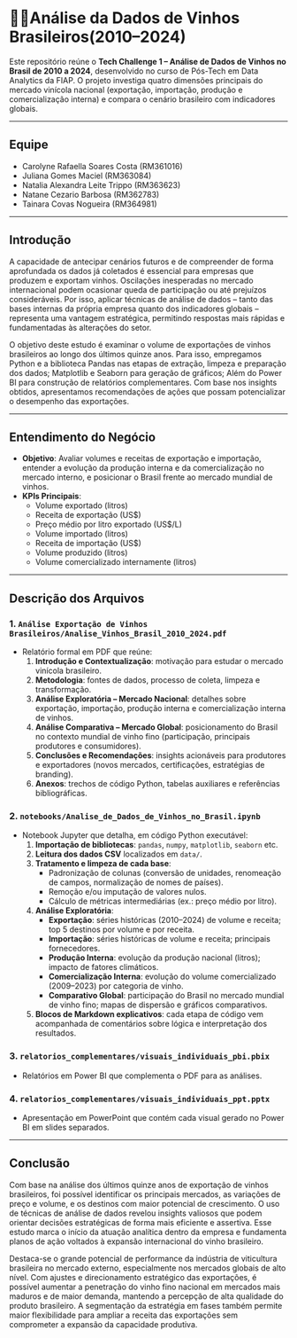# 🍇🍷Análise da Dados de Vinhos Brasileiros(2010–2024)

Este repositório reúne o **Tech Challenge 1 – Análise de Dados de Vinhos no Brasil de 2010 a 2024**, desenvolvido no curso de Pós-Tech em Data Analytics da FIAP. O projeto investiga quatro dimensões principais do mercado vinícola nacional (exportação, importação, produção e comercialização interna) e compara o cenário brasileiro com indicadores globais.

---

## Equipe

- Carolyne Rafaella Soares Costa (RM361016)  
- Juliana Gomes Maciel (RM363084)  
- Natalia Alexandra Leite Trippo (RM363623)  
- Natane Cezario Barbosa (RM362783)  
- Tainara Covas Nogueira (RM364981)  

---

## Introdução

A capacidade de antecipar cenários futuros e de compreender de forma aprofundada os dados já coletados é essencial para empresas que produzem e exportam vinhos. Oscilações inesperadas no mercado internacional podem ocasionar queda de participação ou até prejuízos consideráveis. Por isso, aplicar técnicas de análise de dados – tanto das bases internas da própria empresa quanto dos indicadores globais – representa uma vantagem estratégica, permitindo respostas mais rápidas e fundamentadas às alterações do setor.

O objetivo deste estudo é examinar o volume de exportações de vinhos brasileiros ao longo dos últimos quinze anos. Para isso, empregamos Python e a biblioteca Pandas nas etapas de extração, limpeza e preparação dos dados; Matplotlib e Seaborn para geração de gráficos; Além do Power BI para construção de relatórios complementares. Com base nos insights obtidos, apresentamos recomendações de ações que possam potencializar o desempenho das exportações.

---

## Entendimento do Negócio

- **Objetivo**: Avaliar volumes e receitas de exportação e importação, entender a evolução da produção interna e da comercialização no mercado interno, e posicionar o Brasil frente ao mercado mundial de vinhos.  
- **KPIs Principais**:  
  - Volume exportado (litros)  
  - Receita de exportação (US$)  
  - Preço médio por litro exportado (US$/L)  
  - Volume importado (litros)  
  - Receita de importação (US$)  
  - Volume produzido (litros)  
  - Volume comercializado internamente (litros)  

---
## Descrição dos Arquivos

### 1. `Análise Exportação de Vinhos Brasileiros/Analise_Vinhos_Brasil_2010_2024.pdf`
- Relatório formal em PDF que reúne:
  1. **Introdução e Contextualização**: motivação para estudar o mercado vinícola brasileiro.
  2. **Metodologia**: fontes de dados, processo de coleta, limpeza e transformação.
  3. **Análise Exploratória – Mercado Nacional**: detalhes sobre exportação, importação, produção interna e comercialização interna de vinhos.
  4. **Análise Comparativa – Mercado Global**: posicionamento do Brasil no contexto mundial de vinho fino (participação, principais produtores e consumidores).
  5. **Conclusões e Recomendações**: insights acionáveis para produtores e exportadores (novos mercados, certificações, estratégias de branding).
  6. **Anexos**: trechos de código Python, tabelas auxiliares e referências bibliográficas.

### 2. `notebooks/Analise_de_Dados_de_Vinhos_no_Brasil.ipynb`
- Notebook Jupyter que detalha, em código Python executável:
  1. **Importação de bibliotecas**: `pandas`, `numpy`, `matplotlib`, `seaborn` etc.
  2. **Leitura dos dados CSV** localizados em `data/`.
  3. **Tratamento e limpeza de cada base**:
     - Padronização de colunas (conversão de unidades, renomeação de campos, normalização de nomes de países).
     - Remoção e/ou imputação de valores nulos.
     - Cálculo de métricas intermediárias (ex.: preço médio por litro).
  4. **Análise Exploratória**:
     - **Exportação**: séries históricas (2010–2024) de volume e receita; top 5 destinos por volume e por receita.
     - **Importação**: séries históricas de volume e receita; principais fornecedores.
     - **Produção Interna**: evolução da produção nacional (litros); impacto de fatores climáticos.
     - **Comercialização Interna**: evolução do volume comercializado (2009–2023) por categoria de vinho.
     - **Comparativo Global**: participação do Brasil no mercado mundial de vinho fino; mapas de dispersão e gráficos comparativos.
  5. **Blocos de Markdown explicativos**: cada etapa de código vem acompanhada de comentários sobre lógica e interpretação dos resultados.

### 3. `relatorios_complementares/visuais_individuais_pbi.pbix`
- Relatórios em Power BI que complementa o PDF para as análises.

### 4. `relatorios_complementares/visuais_individuais_ppt.pptx`
- Apresentação em PowerPoint que contém cada visual gerado no Power BI em slides separados.

---
## Conclusão

Com base na análise dos últimos quinze anos de exportação de vinhos brasileiros, foi possível identificar os principais mercados, as variações de preço e volume, e os destinos com maior potencial de crescimento. O uso de técnicas de análise de dados revelou insights valiosos que podem orientar decisões estratégicas de forma mais eficiente e assertiva. Esse estudo marca o início da atuação analítica dentro da empresa e fundamenta planos de ação voltados à expansão internacional do vinho brasileiro.

Destaca-se o grande potencial de performance da indústria de viticultura brasileira no mercado externo, especialmente nos mercados globais de alto nível. Com ajustes e direcionamento estratégico das exportações, é possível aumentar a penetração do vinho fino nacional em mercados mais maduros e de maior demanda, mantendo a percepção de alta qualidade do produto brasileiro. A segmentação da estratégia em fases também permite maior flexibilidade para ampliar a receita das exportações sem comprometer a expansão da capacidade produtiva.




